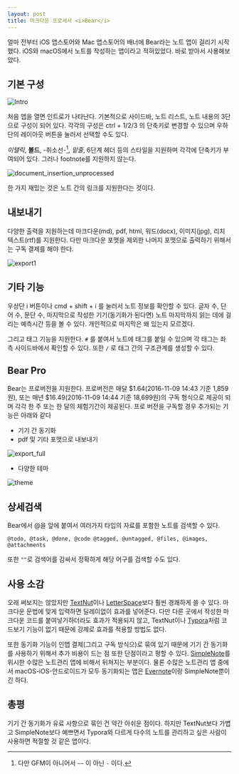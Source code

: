 ```yaml
---
layout: post
title: 마크다운 프로세서 <i>Bear</i>
---
```


얼마 전부터 iOS 앱스토어와 Mac 앱스토어의 배너에 Bear라는 노트 앱이 걸리기 시작했다. iOS와 macOS에서 노트를 작성하는 앱이라고 적혀있었다. 바로 받아서 사용해보았다.

## 기본 구성

![Intro](http://d.pr/i/XFQi+)

처음 앱을 열면 인트로가 나타난다. 기본적으로 사이드바, 노트 리스트, 노트 내용의 3단으로 구성이 되어 있다. 각각의 구성은 ctrl + 1/2/3 의 단축키로 변경할 수 있으며 우하단의 레이아웃 버튼을 눌러서 선택할 수도 있다.

 *이탤릭*, **볼드**, -취소선-[^1], *밑줄*, 6단계 헤더 등의 스타일을 지원하며 각각에 단축키가 부여되어 있다. 그러나 footnote를 지원하지 않는다.

![document_insertion_unprocessed](http://d.pr/i/iVhZ+)

한 가지 재밌는 것은 노트 간의 링크를 지원한다는 것이다. 


## 내보내기

다양한 출력을 지원하는데 마크다운(md), pdf, html, 워드(docx), 이미지(jpg), 리치 텍스트(rtf)를 지원한다. 다만 마크다운 포맷을 제외한 나머지 포맷으로 출력하기 위해서는 구독 결제를 해야 한다.

![export1](http://d.pr/i/X9va+)

## 기타 기능

우상단 i 버튼이나 cmd + shift + i 를 눌러서 노트 정보를 확인할 수 있다. 글자 수, 단어 수, 문단 수, 마지막으로 작성한 기기(동기화가 된다면) 노트 마지막까지 읽는 데에 걸리는 예측시간 등을 볼 수 있다. 개인적으로 마지막은 왜 있는지 모르겠다.

 그리고 태그 기능을 지원한다. `#` 를 붙여서 노트에 태그를 붙일 수 있으며 각 태그는 좌측 사이드바에서 확인할 수 있다. 또한 `/` 로 태그 간의 구조관계를 생성할 수 있다.

## Bear Pro

Bear는 프로버전을 지원한다. 프로버전은 매달 $1.64(2016-11-09 14:43 기준 1,859원), 또는 매년 $16.49(2016-11-09 14:44 기준 18,699원)의 구독 형식으로 제공이 되며 각각 한 주 또는 한 달의 체험기간이 제공된다. 프로 버전을 구독할 경우 추가되는 기능은 아래와 같다

- 기기 간 동기화
- pdf 및 기타 포맷으로 내보내기

![export_full](http://d.pr/i/NcN7+)

- 다양한 테마

![theme](http://d.pr/i/snci+)

## 상세검색

Bear에서 @을 앞에 붙여서 여러가지 타입의 자료를 포함한 노트를 검색할 수 있다.

`@todo, @task, @done, @code @tagged, @untagged, @files, @images, @attachments`

또한 `""`로 검색어를 감싸서 정확하게 해당 어구를 검색할 수도 있다.

## 사용 소감

오래 써보지는 않았지만 [TextNut](http://www.textnutwriter.com/)이나 [LetterSpace](https://programmerbird.com/letterspace/)보다 훨씬 경쾌하게 쓸 수 있다. 마크다운 문법에 맞게 입력하면 딜레이없이 효과를 넣어준다. 다만 다른 곳에서 작성한 마크다운 코드를 붙여넣기하더라도 효과가 적용되지 않고, TextNut이나 [Typora](http://typora.io)처럼 코드보기 기능이 없기 때문에 강제로 효과를 적용할 방법도 없다.

또한 동기화 기능이 인앱 결제(그리고 구독 방식으)로 묶여 있기 때문에 기기 간 동기화를 사용하기 위해서 추가 비용이 드는 점 또한 단점이라고 평할 수 있다. [SimpleNote](https://simplenote.com)를 위시한 수많은 노트관리 앱에 비해서 뒤쳐지는 부분이다. 물론 수많은 노트관리 앱 중에서 macOS-iOS-안드로이드가 모두 동기화되는 앱은 [Evernote](https://evernote.com)이랑 SimpleNote뿐이긴 하다.

## 총평

기기 간 동기화가 유료 사항으로 묶인 건 약간 아쉬운 점이다. 하지만 TextNut보다 가볍고 SimpleNote보다 예쁘면서 Typora와 다르게 다수의 노트를 관리하고 싶은 사람이 사용하면 적절할 것 같은 앱이다.

[^1]: 다만 GFM이 아니어서 `~~` 이 아닌 `-` 이다.